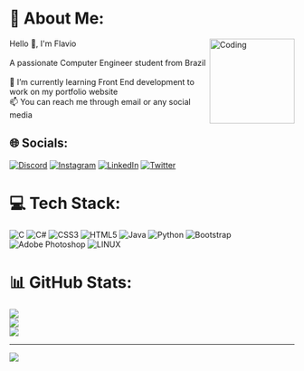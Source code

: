 # 🐸 About Me:

<img align="right" alt="Coding" width="150" src="https://i.pinimg.com/originals/e8/9b/01/e89b013d05212c1cc58c93e6fcab9f5a.gif">

Hello 👋, I'm Flavio<br><br>A passionate Computer Engineer student from Brazil<br><br>🌱 I’m currently learning Front End development to work on my portfolio website<br>📫 You can reach me through email or any social media

## 🌐 Socials:
[![Discord](https://img.shields.io/badge/Discord-%237289DA.svg?logo=discord&logoColor=white)](https://discord.gg/02mrt_) [![Instagram](https://img.shields.io/badge/Instagram-%23E4405F.svg?logo=Instagram&logoColor=white)](https://instagram.com/02mrt_) [![LinkedIn](https://img.shields.io/badge/LinkedIn-%230077B5.svg?logo=linkedin&logoColor=white)](https://linkedin.com/in/02mrt_) [![Twitter](https://img.shields.io/badge/Twitter-%231DA1F2.svg?logo=Twitter&logoColor=white)](https://twitter.com/02MRT_) 

# 💻 Tech Stack:
![C](https://img.shields.io/badge/c-%2300599C.svg?style=for-the-badge&logo=c&logoColor=white) ![C#](https://img.shields.io/badge/c%23-%23239120.svg?style=for-the-badge&logo=c-sharp&logoColor=white) ![CSS3](https://img.shields.io/badge/css3-%231572B6.svg?style=for-the-badge&logo=css3&logoColor=white) ![HTML5](https://img.shields.io/badge/html5-%23E34F26.svg?style=for-the-badge&logo=html5&logoColor=white) ![Java](https://img.shields.io/badge/java-%23ED8B00.svg?style=for-the-badge&logo=java&logoColor=white) ![Python](https://img.shields.io/badge/python-3670A0?style=for-the-badge&logo=python&logoColor=ffdd54) ![Bootstrap](https://img.shields.io/badge/bootstrap-%23563D7C.svg?style=for-the-badge&logo=bootstrap&logoColor=white) ![Adobe Photoshop](https://img.shields.io/badge/adobephotoshop-%2331A8FF.svg?style=for-the-badge&logo=adobephotoshop&logoColor=white) ![LINUX](https://img.shields.io/badge/Linux-FCC624?style=for-the-badge&logo=linux&logoColor=black)
# 📊 GitHub Stats:
![](https://github-readme-stats.vercel.app/api?username=flaviomurata&theme=vue-dark&hide_border=true&include_all_commits=false&count_private=false)<br/>
![](https://github-readme-streak-stats.herokuapp.com/?user=flaviomurata&theme=vue-dark&hide_border=true)<br/>
![](https://github-readme-stats.vercel.app/api/top-langs/?username=flaviomurata&theme=vue-dark&hide_border=true&include_all_commits=false&count_private=false&layout=compact)

---
[![](https://visitcount.itsvg.in/api?id=flaviomurata&icon=0&color=8)](https://visitcount.itsvg.in)

<!-- Proudly created with GPRM ( https://gprm.itsvg.in ) -->
